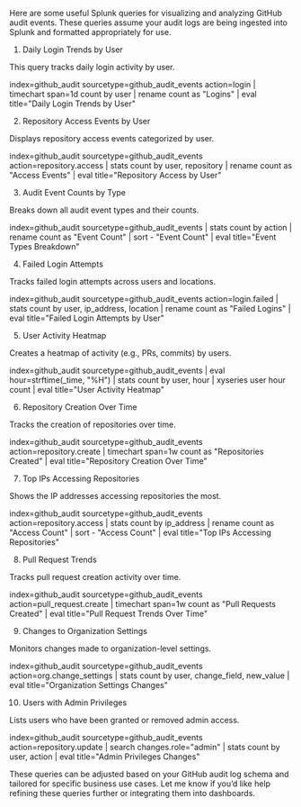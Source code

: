 Here are some useful Splunk queries for visualizing and analyzing GitHub audit events. These queries assume your audit logs are being ingested into Splunk and formatted appropriately for use.

1. Daily Login Trends by User

This query tracks daily login activity by user.

index=github_audit sourcetype=github_audit_events action=login
| timechart span=1d count by user
| rename count as "Logins"
| eval title="Daily Login Trends by User"

2. Repository Access Events by User

Displays repository access events categorized by user.

index=github_audit sourcetype=github_audit_events action=repository.access
| stats count by user, repository
| rename count as "Access Events"
| eval title="Repository Access by User"

3. Audit Event Counts by Type

Breaks down all audit event types and their counts.

index=github_audit sourcetype=github_audit_events 
| stats count by action
| rename count as "Event Count"
| sort - "Event Count"
| eval title="Event Types Breakdown"

4. Failed Login Attempts

Tracks failed login attempts across users and locations.

index=github_audit sourcetype=github_audit_events action=login.failed
| stats count by user, ip_address, location
| rename count as "Failed Logins"
| eval title="Failed Login Attempts by User"

5. User Activity Heatmap

Creates a heatmap of activity (e.g., PRs, commits) by users.

index=github_audit sourcetype=github_audit_events 
| eval hour=strftime(_time, "%H")
| stats count by user, hour
| xyseries user hour count
| eval title="User Activity Heatmap"

6. Repository Creation Over Time

Tracks the creation of repositories over time.

index=github_audit sourcetype=github_audit_events action=repository.create
| timechart span=1w count as "Repositories Created"
| eval title="Repository Creation Over Time"

7. Top IPs Accessing Repositories

Shows the IP addresses accessing repositories the most.

index=github_audit sourcetype=github_audit_events action=repository.access
| stats count by ip_address
| rename count as "Access Count"
| sort - "Access Count"
| eval title="Top IPs Accessing Repositories"

8. Pull Request Trends

Tracks pull request creation activity over time.

index=github_audit sourcetype=github_audit_events action=pull_request.create
| timechart span=1w count as "Pull Requests Created"
| eval title="Pull Request Trends Over Time"

9. Changes to Organization Settings

Monitors changes made to organization-level settings.

index=github_audit sourcetype=github_audit_events action=org.change_settings
| stats count by user, change_field, new_value
| eval title="Organization Settings Changes"

10. Users with Admin Privileges

Lists users who have been granted or removed admin access.

index=github_audit sourcetype=github_audit_events action=repository.update
| search changes.role="admin"
| stats count by user, action
| eval title="Admin Privileges Changes"

These queries can be adjusted based on your GitHub audit log schema and tailored for specific business use cases. Let me know if you’d like help refining these queries further or integrating them into dashboards.